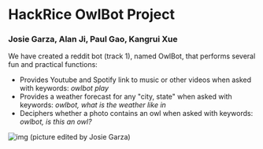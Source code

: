 # **HackRice OwlBot Project**
### Josie Garza, Alan Ji, Paul Gao, Kangrui Xue

We have created a reddit bot (track 1), named OwlBot, that performs several fun and practical functions:
- Provides Youtube and Spotify link to music or other videos when asked with keywords: *owlbot play*
- Provides a weather forecast for any "city, state" when asked with keywords: *owlbot, what is the weather like in*
- Deciphers whether a photo contains an owl when asked with keywords: *owlbot, is this an owl?*

![img](https://i.imgur.com/8jKmp0q.jpg)
(picture edited by Josie Garza)


